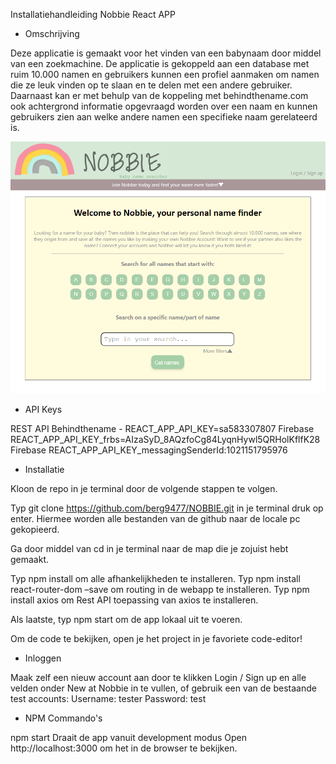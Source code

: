 Installatiehandleiding Nobbie React APP

- Omschrijving

Deze applicatie is gemaakt voor het vinden van een babynaam door middel van een zoekmachine. De applicatie is gekoppeld aan een database met ruim 10.000 namen en gebruikers kunnen een profiel aanmaken om namen die ze leuk vinden op te slaan en te delen met een andere gebruiker. Daarnaast kan er met behulp van de koppeling met behindthename.com ook achtergrond informatie opgevraagd worden over een naam en kunnen gebruikers zien aan welke andere namen een specifieke naam gerelateerd is.

![](NobbiePage.PNG)

- API Keys

REST API Behindthename - REACT_APP_API_KEY=sa583307807
Firebase REACT_APP_API_KEY_frbs=AIzaSyD_8AQzfoCg84LyqnHywl5QRHolKflfK28
Firebase REACT_APP_API_KEY_messagingSenderId:1021151795976

- Installatie

Kloon de repo in je terminal door de volgende stappen te volgen.

Typ git clone https://github.com/berg9477/NOBBIE.git in je terminal
druk op enter.
Hiermee worden alle bestanden van de github naar de locale pc gekopieerd.

Ga door middel van cd in je terminal naar de map die je zojuist hebt gemaakt.

Typ npm install om alle afhankelijkheden te installeren.
Typ npm install react-router-dom –save om routing in de webapp te installeren.
Typ	npm install axios om Rest API toepassing van axios te installeren.

Als laatste, typ npm start om de app lokaal uit te voeren.

Om de code te bekijken, open je het project in je favoriete code-editor!

- Inloggen

Maak zelf een nieuw account aan door te klikken Login / Sign up en alle velden onder New at Nobbie in te vullen, of gebruik een van de bestaande test accounts:
Username: tester
Password: test

- NPM Commando's

npm start
Draait de app vanuit development modus
Open http://localhost:3000 om het in de browser te bekijken.
